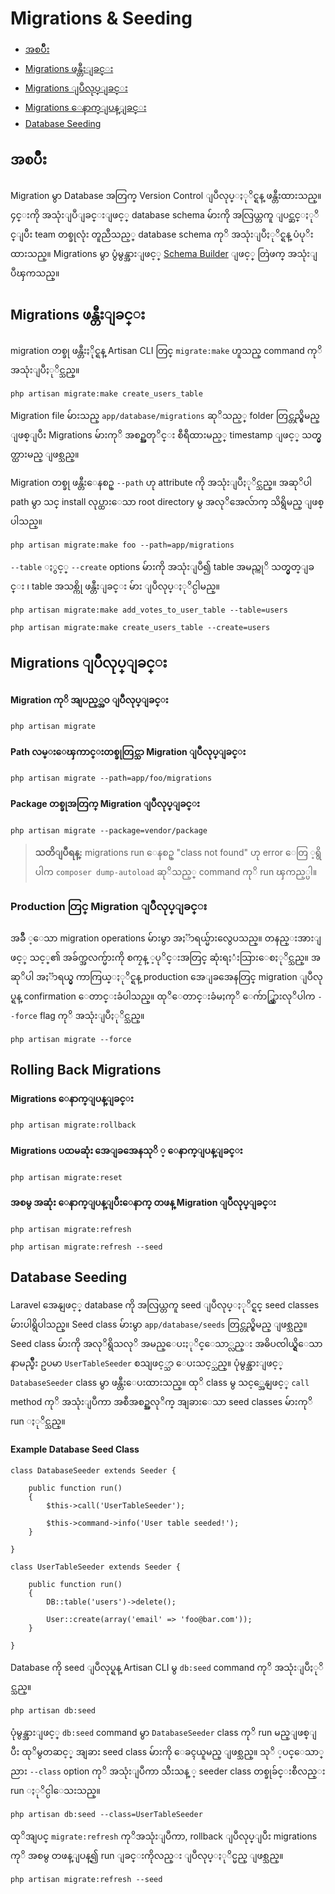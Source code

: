 # Migrations & Seeding

- [အစပ်ိဳး](#introduction)
- [Migrations ဖန္တီးျခင္း](#creating-migrations)
- [Migrations ျပဳလုပ္ျခင္း](#running-migrations)
- [Migrations ေနာက္ျပန္ျခင္း](#rolling-back-migrations)
- [Database Seeding](#database-seeding)

<a name="introduction"></a>
## အစပ်ိဳး

Migration မွာ Database အတြက္ Version Control ျပဳလုပ္ႏုိင္ရန္ ဖန္တီးထားသည္။ ၄င္းကို အသုံးျပဳျခင္းျဖင့္ database schema မ်ားကို အလြယ္တကူ ျပင္ဆင္ႏုိင္ျပီး team တစ္ခုလုံး တူညီသည့္ database schema ကုိ အသုံးျပဳႏုိင္ရန္ ပံပုိးထားသည္။ Migrations မွာ ပွံမွန္အားျဖင့္ [Schema Builder](schema.md) ျဖင့္ တြဲဖက္ အသုံးျပဳၾကသည္။

<a name="creating-migrations"></a>
## Migrations ဖန္တီးျခင္း

migration တစ္ခု ဖန္တီးႏိုင္ရန္ Artisan CLI တြင္ `migrate:make` ဟူသည္ command ကုိ အသုံးျပဳႏုိင္သည္။

	php artisan migrate:make create_users_table

Migration file မ်ားသည္ `app/database/migrations` ဆုိသည့္ folder တြင္တည္ရွိမည္ ျဖစ္ျပီး Migrations မ်ားကုိ အစဥ္အတုိင္း စီရီထားမည့္ timestamp ျဖင့္ သတ္မွတ္ထားမည္ ျဖစ္သည္။

Migration တစ္ခု ဖန္တီးေနစဥ္ `--path` ဟု attribute ကို အသုံးျပဳႏုိင္သည္။ အဆုိပါ path မွာ သင္ install လုပ္ထားေသာ root directory မွ အလုိအေလ်ာက္ သိရွိမည္ ျဖစ္ပါသည္။

	php artisan migrate:make foo --path=app/migrations

	
`--table` ႏွင့္ `--create` options မ်ားကို အသုံးျပဳ၍  table အမည္ကုိ သတ္မွတ္ျခင္း ၊  table အသစ္ကို ဖန္တီးျခင္း မ်ား ျပဳလုပ္ႏုိင္ပါမည္။

	php artisan migrate:make add_votes_to_user_table --table=users

	php artisan migrate:make create_users_table --create=users

<a name="running-migrations"></a>
## Migrations ျပဳလုပ္ျခင္း

#### Migration ကုိ အျပည့္အဝ ျပဳလုပ္ျခင္း

	php artisan migrate

#### Path  လမ္းေၾကာင္းတစ္ခုတြင္သာ Migration ျပဳလုပ္ျခင္း

	php artisan migrate --path=app/foo/migrations

#### Package တစ္ခုအတြက္ Migration ျပဳလုပ္ျခင္း

	php artisan migrate --package=vendor/package

> **သတိျပဳရန္:**  migrations run ေနစဥ္ "class not found" ဟု error ေတြ ့ရွိပါက `composer dump-autoload` ဆုိသည့္ command ကုိ run ၾကည့္ပါ။

### Production တြင္ Migration ျပဳလုပ္ျခင္း

အခ်ိဳ  ့ေသာ migration operations မ်ားမွာ အႏၱာရယ္မ်ားလွေပသည္။ တနည္းအားျဖင့္ သင့္၏ အခ်က္အလက္မ်ားကို စကၠန္ ့ပုိင္းအတြင္ ဆုံးရႈံးသြားေစႏုိင္သည္။ အဆုိပါ အႏၱာရယ္မွ ကာကြယ္ႏုိင္ရန္  production အေျခအေနတြင္ migration ျပဳလုပ္ရန္ confirmation ေတာင္းခံပါသည္။ ထုိေတာင္းခံမႈကုိ ေက်ာ္လြွားလုိပါက `--force` flag ကုိ အသုံးျပဳႏုိင္သည္။

	php artisan migrate --force

<a name="rolling-back-migrations"></a>
## Rolling Back Migrations

#### Migrations ေနာက္ျပန္ျခင္း

	php artisan migrate:rollback

#### Migrations ပထမဆုံး အေျခအေနသုိ ့ ေနာက္ျပန္ျခင္း

	php artisan migrate:reset

#### အစမွ အဆုံး ေနာက္ျပန္ျပီးေနာက္ တဖန္ Migration ျပဳလုပ္ျခင္း

	php artisan migrate:refresh

	php artisan migrate:refresh --seed

<a name="database-seeding"></a>
## Database Seeding

Laravel အေနျဖင့္ database ကို အလြယ္တကူ seed ျပဳလုပ္ႏုိင္ရင္ seed classes မ်ားပါရွိပါသည္။ Seed class မ်ားမွာ `app/database/seeds` တြင္တည္ရွိမည္ ျဖစ္သည္။ Seed class မ်ားကို အလုိရွိသလုိ အမည္ေပးႏုိင္ေသာ္လည္း အဓိပၸါယ္ရွိေသာ နာမည္မ်ိဳး ဥပမာ `UserTableSeeder` စသျဖင့္သာ ေပးသင့္သည္။ ပုံမွန္အားျဖင့္ `DatabaseSeeder` class မွာ ဖန္တီးေပးထားသည္။ ထုိ class မွ သင့္အေနျဖင့္ `call` method ကုိ အသုံးျပဳကာ
အစီအစဥ္အလုိက္ အျခားေသာ seed classes မ်ားကုိ run ႏုိင္သည္။

#### Example Database Seed Class

	class DatabaseSeeder extends Seeder {

		public function run()
		{
			$this->call('UserTableSeeder');

			$this->command->info('User table seeded!');
		}

	}

	class UserTableSeeder extends Seeder {

		public function run()
		{
			DB::table('users')->delete();

			User::create(array('email' => 'foo@bar.com'));
		}

	}

Database ကို seed ျပဳလုပ္ရန္ Artisan CLI မွ `db:seed` command ကုိ အသုံးျပဳႏုိင္သည္။

	php artisan db:seed

ပုံမွန္အားျဖင့္ `db:seed` command မွာ `DatabaseSeeder` class ကုိ run မည္ျဖစ္ျပီး ထုိမွတဆင့္ အျခား seed class မ်ားကို ေခၚယူမည္ ျဖစ္သည္။ သုိ ့ပင္ေသာ္ညား `--class` option ကုိ အသုံးျပဳကာ သီးသန္ ့ seeder class တစ္ခုခ်င္းစီလည္း run ႏုိင္ပါေသးသည္။

	php artisan db:seed --class=UserTableSeeder

ထုိအျပင္ `migrate:refresh` ကုိအသုံးျပဳကာ, rollback ျပဳလုပ္ျပီး  migrations ကုိ အစမွ တဖန္ျပန္၍ run ျခင္းကိုလည္း ျပဳလုပ္ႏုိင္မည္ ျဖစ္သည္။

	php artisan migrate:refresh --seed
